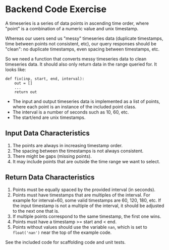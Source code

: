 # Backend Code Exercise

A timeseries is a series of data points in ascending time order,
where "point" is a combination of a numeric value and unix timestamp.

Whereas our users send us "messy" timeseries data (duplicate timestamps, time between points not consistent, etc),
our query responses should be "clean": no duplicate timestamps, even spacing between timestamps, etc.

So we need a function that converts messy timeseries data to clean timeseries data. It should also only return data in the range queried for.
It looks like:

```
def fix(inp, start, end, interval):
    out = []
    ...
    return out
```

* The input and output timeseries data is implemented as a list of points, where each point is an instance of the included point class.
* The interval is a number of seconds such as 10, 60, etc.
* The start/end are unix timestamps.

## Input Data Characteristics
1) The points are always in increasing timestamp order.
2) The spacing between the timestamps is not always consistent.
3) There might be gaps (missing points).
4) It may include points that are outside the time range we want to select.

## Return Data Characteristics
1) Points must be equally spaced by the provided interval (in seconds).
2) Points must have timestamps that are multiples of the interval.
   For example for interval=60, some valid timestamps are 60, 120, 180, etc.
   If the input timestamp is not a multiple of the interval, it should be adjusted to the next one that is.
3) If multiple points correspond to the same timestamp, the first one wins.
4) Points must have a timestamp >= start and < end.
5) Points without values should use the variable `nan`, which is set to `float('nan')` near the top of the example code.

See the included code for scaffolding code and unit tests.
